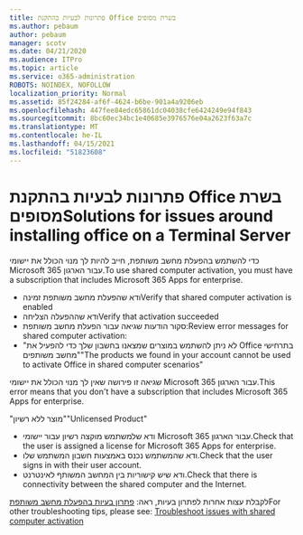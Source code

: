 ```yaml
---
title: פתרונות לבעיות בהתקנת Office בשרת מסופים
ms.author: pebaum
author: pebaum
manager: scotv
ms.date: 04/21/2020
ms.audience: ITPro
ms.topic: article
ms.service: o365-administration
ROBOTS: NOINDEX, NOFOLLOW
localization_priority: Normal
ms.assetid: 85f24284-af6f-4624-b6be-901a4a9206eb
ms.openlocfilehash: 447fee84edc65861dc04038cfe6424249e94f843
ms.sourcegitcommit: 8bc60ec34bc1e40685e3976576e04a2623f63a7c
ms.translationtype: MT
ms.contentlocale: he-IL
ms.lasthandoff: 04/15/2021
ms.locfileid: "51823608"
---
```

# <a name="solutions-for-issues-around-installing-office-on-a-terminal-server"></a><span data-ttu-id="0d8d7-102">פתרונות לבעיות בהתקנת Office בשרת מסופים</span><span class="sxs-lookup"><span data-stu-id="0d8d7-102">Solutions for issues around installing office on a Terminal Server</span></span>

<span data-ttu-id="0d8d7-103">כדי להשתמש בהפעלת מחשב משותפת, חייב להיות לך מנוי הכולל את יישומי Microsoft 365 עבור הארגון.</span><span class="sxs-lookup"><span data-stu-id="0d8d7-103">To use shared computer activation, you must have a subscription that includes Microsoft 365 Apps for enterprise.</span></span>
  
- <span data-ttu-id="0d8d7-104">ודא שהפעלת מחשב משותפת זמינה</span><span class="sxs-lookup"><span data-stu-id="0d8d7-104">Verify that shared computer activation is enabled</span></span>
- <span data-ttu-id="0d8d7-105">ודא שההפעלה הצליחה</span><span class="sxs-lookup"><span data-stu-id="0d8d7-105">Verify that activation succeeded</span></span>
- <span data-ttu-id="0d8d7-106">סקור הודעות שגיאה עבור הפעלת מחשב משותפת:</span><span class="sxs-lookup"><span data-stu-id="0d8d7-106">Review error messages for shared computer activation:</span></span>
- <span data-ttu-id="0d8d7-107">"לא ניתן להשתמש במוצרים שמצאנו בחשבון שלך כדי להפעיל את Office בתרחישי מחשב משותפים"</span><span class="sxs-lookup"><span data-stu-id="0d8d7-107">"The products we found in your account cannot be used to activate Office in shared computer scenarios"</span></span>
  
<span data-ttu-id="0d8d7-108">שגיאה זו פירושה שאין לך מנוי הכולל את יישומי Microsoft 365 עבור הארגון.</span><span class="sxs-lookup"><span data-stu-id="0d8d7-108">This error means that you don't have a subscription that includes Microsoft 365 Apps for enterprise.</span></span>

<span data-ttu-id="0d8d7-109">"מוצר ללא רשיון"</span><span class="sxs-lookup"><span data-stu-id="0d8d7-109">"Unlicensed Product"</span></span>

- <span data-ttu-id="0d8d7-110">ודא שלמשתמש מוקצה רשיון עבור יישומי Microsoft 365 עבור הארגון.</span><span class="sxs-lookup"><span data-stu-id="0d8d7-110">Check that the user is assigned a license for Microsoft 365 Apps for enterprise.</span></span>
- <span data-ttu-id="0d8d7-111">ודא שהמשתמש נכנס באמצעות חשבון המשתמש שלו.</span><span class="sxs-lookup"><span data-stu-id="0d8d7-111">Check that the user signs in with their user account.</span></span>
- <span data-ttu-id="0d8d7-112">ודא שיש קישוריות בין המחשב המשותף לאינטרנט.</span><span class="sxs-lookup"><span data-stu-id="0d8d7-112">Check that there is connectivity between the shared computer and the Internet.</span></span>

<span data-ttu-id="0d8d7-113">לקבלת עצות אחרות לפתרון בעיות, ראה: [פתרון בעיות בהפעלת מחשב משותפת](https://docs.microsoft.com/DeployOffice/troubleshoot-shared-computer-activation)</span><span class="sxs-lookup"><span data-stu-id="0d8d7-113">For other troubleshooting tips, please see: [Troubleshoot issues with shared computer activation](https://docs.microsoft.com/DeployOffice/troubleshoot-shared-computer-activation)</span></span>